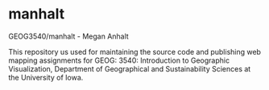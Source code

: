 # manhalt
GEOG3540/manhalt - Megan Anhalt

This repository us used for maintaining the source code and publishing web mapping assignments for GEOG: 3540: Introduction to Geographic Visualization, Department of Geographical and Sustainability Sciences at the University of Iowa. 
